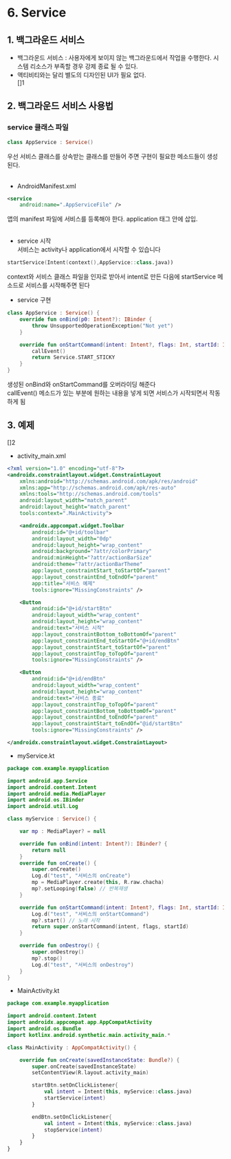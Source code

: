 # 6. Service

## 1. 백그라운드 서비스
- 백그라운드 서비스 : 사용자에게 보이지 않는 백그라운드에서 작업을 수행한다. 시스템 리소스가 부족할 경우 강제 종료 될 수 있다.
- 액티비티와는 달리 별도의 디자인된 UI가 필요 없다.<br>
[]1<br>

## 2. 백그라운드 서비스 사용법

### service 클래스 파일

```kotlin
class AppService : Service()
```
우선 서비스 클래스를 상속받는 클래스를 만들어 주면 구현이 필요한 메소드들이 생성 된다.<br><br>
  
- AndroidManifest.xml
```xml
<service 
    android:name=".AppServiceFile" />
```
앱의 manifest 파일에 서비스를 등록해야 한다. application 태그 안에 삽입.<br><br>

- service 시작<br>
  서비스는 activity나 application에서 시작할 수 있습니다
```kotlin
startService(Intent(context(),AppService::class.java))
```
context와 서비스 클래스 파일을 인자로 받아서 intent로 만든 다음에 startService 메소드로 서비스를 시작해주면 된다

- service 구현<br>

```kotlin
class AppService : Service() {
    override fun onBind(p0: Intent?): IBinder {
        throw UnsupportedOperationException("Not yet")
    }

    override fun onStartCommand(intent: Intent?, flags: Int, startId: Int): Int {
        callEvent()
        return Service.START_STICKY
    }
}
```
생성된 onBind와 onStartCommand를 오버라이딩 해준다<br>
callEvent() 메소드가 있는 부분에 원하는 내용을 넣게 되면 서비스가 시작되면서 작동하게 됨

## 3. 예제

[]2
- activity_main.xml
```xml
<?xml version="1.0" encoding="utf-8"?>
<androidx.constraintlayout.widget.ConstraintLayout
    xmlns:android="http://schemas.android.com/apk/res/android"
    xmlns:app="http://schemas.android.com/apk/res-auto"
    xmlns:tools="http://schemas.android.com/tools"
    android:layout_width="match_parent"
    android:layout_height="match_parent"
    tools:context=".MainActivity">

    <androidx.appcompat.widget.Toolbar
        android:id="@+id/toolbar"
        android:layout_width="0dp"
        android:layout_height="wrap_content"
        android:background="?attr/colorPrimary"
        android:minHeight="?attr/actionBarSize"
        android:theme="?attr/actionBarTheme"
        app:layout_constraintStart_toStartOf="parent"
        app:layout_constraintEnd_toEndOf="parent"
        app:title="서비스 예제"
        tools:ignore="MissingConstraints" />

    <Button
        android:id="@+id/startBtn"
        android:layout_width="wrap_content"
        android:layout_height="wrap_content"
        android:text="서비스 시작"
        app:layout_constraintBottom_toBottomOf="parent"
        app:layout_constraintEnd_toStartOf="@+id/endBtn"
        app:layout_constraintStart_toStartOf="parent"
        app:layout_constraintTop_toTopOf="parent"
        tools:ignore="MissingConstraints" />

    <Button
        android:id="@+id/endBtn"
        android:layout_width="wrap_content"
        android:layout_height="wrap_content"
        android:text="서비스 종료"
        app:layout_constraintTop_toTopOf="parent"
        app:layout_constraintBottom_toBottomOf="parent"
        app:layout_constraintEnd_toEndOf="parent"
        app:layout_constraintStart_toEndOf="@id/startBtn"
        tools:ignore="MissingConstraints" />

</androidx.constraintlayout.widget.ConstraintLayout>
```

- myService.kt
```kotlin
package com.example.myapplication

import android.app.Service
import android.content.Intent
import android.media.MediaPlayer
import android.os.IBinder
import android.util.Log

class myService : Service() {

    var mp : MediaPlayer? = null

    override fun onBind(intent: Intent?): IBinder? {
        return null
    }
    override fun onCreate() {
        super.onCreate()
        Log.d("test", "서비스의 onCreate")
        mp = MediaPlayer.create(this, R.raw.chacha)
        mp?.setLooping(false) // 반복재생
    }

    override fun onStartCommand(intent: Intent?, flags: Int, startId: Int): Int { // 서비스가 호출될 때마다 실행
        Log.d("test", "서비스의 onStartCommand")
        mp?.start() // 노래 시작
        return super.onStartCommand(intent, flags, startId)
    }

    override fun onDestroy() {
        super.onDestroy()
        mp?.stop()
        Log.d("test", "서비스의 onDestroy")
    }
}
```
- MainActivity.kt
```kotlin
package com.example.myapplication

import android.content.Intent
import androidx.appcompat.app.AppCompatActivity
import android.os.Bundle
import kotlinx.android.synthetic.main.activity_main.*

class MainActivity : AppCompatActivity() {

    override fun onCreate(savedInstanceState: Bundle?) {
        super.onCreate(savedInstanceState)
        setContentView(R.layout.activity_main)

        startBtn.setOnClickListener{
            val intent = Intent(this, myService::class.java)
            startService(intent)
        }

        endBtn.setOnClickListener{
            val intent = Intent(this, myService::class.java)
            stopService(intent)
        }
    }
}
```